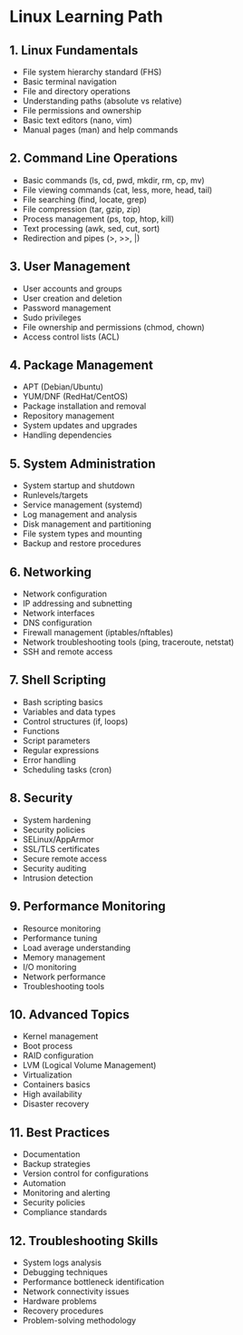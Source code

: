 # Linux Learning Path

## 1. Linux Fundamentals
- File system hierarchy standard (FHS)
- Basic terminal navigation
- File and directory operations
- Understanding paths (absolute vs relative)
- File permissions and ownership
- Basic text editors (nano, vim)
- Manual pages (man) and help commands

## 2. Command Line Operations
- Basic commands (ls, cd, pwd, mkdir, rm, cp, mv)
- File viewing commands (cat, less, more, head, tail)
- File searching (find, locate, grep)
- File compression (tar, gzip, zip)
- Process management (ps, top, htop, kill)
- Text processing (awk, sed, cut, sort)
- Redirection and pipes (>, >>, |)

## 3. User Management
- User accounts and groups
- User creation and deletion
- Password management
- Sudo privileges
- File ownership and permissions (chmod, chown)
- Access control lists (ACL)

## 4. Package Management
- APT (Debian/Ubuntu)
- YUM/DNF (RedHat/CentOS)
- Package installation and removal
- Repository management
- System updates and upgrades
- Handling dependencies

## 5. System Administration
- System startup and shutdown
- Runlevels/targets
- Service management (systemd)
- Log management and analysis
- Disk management and partitioning
- File system types and mounting
- Backup and restore procedures

## 6. Networking
- Network configuration
- IP addressing and subnetting
- Network interfaces
- DNS configuration
- Firewall management (iptables/nftables)
- Network troubleshooting tools (ping, traceroute, netstat)
- SSH and remote access

## 7. Shell Scripting
- Bash scripting basics
- Variables and data types
- Control structures (if, loops)
- Functions
- Script parameters
- Regular expressions
- Error handling
- Scheduling tasks (cron)

## 8. Security
- System hardening
- Security policies
- SELinux/AppArmor
- SSL/TLS certificates
- Secure remote access
- Security auditing
- Intrusion detection

## 9. Performance Monitoring
- Resource monitoring
- Performance tuning
- Load average understanding
- Memory management
- I/O monitoring
- Network performance
- Troubleshooting tools

## 10. Advanced Topics
- Kernel management
- Boot process
- RAID configuration
- LVM (Logical Volume Management)
- Virtualization
- Containers basics
- High availability
- Disaster recovery

## 11. Best Practices
- Documentation
- Backup strategies
- Version control for configurations
- Automation
- Monitoring and alerting
- Security policies
- Compliance standards

## 12. Troubleshooting Skills
- System logs analysis
- Debugging techniques
- Performance bottleneck identification
- Network connectivity issues
- Hardware problems
- Recovery procedures
- Problem-solving methodology
